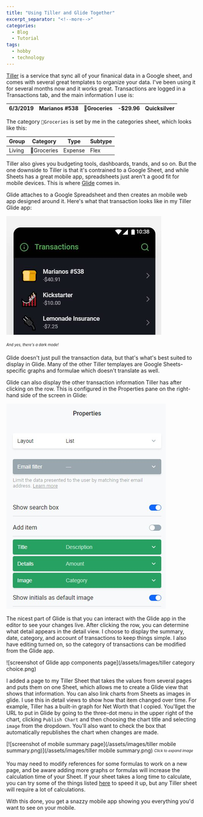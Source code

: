```yaml
---
title: "Using Tiller and Glide Together"
excerpt_separator: "<!--more-->"
categories:
  - Blog
  - Tutorial
tags:
  - hobby
  - technology
---
```


[Tiller](https://tillerhq.com) is a service that sync all of your finanical data in a Google sheet, and comes with several great templates to organize your data.
I've been using it for several months now and it works great. Transactions are logged in a Transactions tab, and the main information I use is:

<table class="table table-bordered table-hover table-condensed">
<thead><tr><th title="Field #1">6/3/2019</th>
<th title="Field #2">Marianos #538</th>
<th title="Field #3">🍞Groceries</th>
<th title="Field #4">-$29.96</th>
<th title="Field #5">Quicksilver</th>
</tr></thead>
<tbody></tbody></table>

The category `🍞Groceries` is set by me in the categories sheet, which looks like this:

<table class="table table-bordered table-hover table-condensed">
<thead><tr><th title="Field #1">Group</th>
<th title="Field #2">Category</th>
<th title="Field #3">Type</th>
<th title="Field #4">Subtype</th>
</tr></thead>
<tbody><tr>
<td>Living</td>
<td>🍞Groceries</td>
<td>Expense</td>
<td>Flex</td>
</tr>
</tbody></table>

Tiller also gives you budgeting tools, dashboards, trands, and so on. But the one downside to Tiller is that it's contrained to a Google Sheet, and while Sheets has a great mobile app, spreadsheets just aren't a good fit for mobile devices. This is where [Glide](https://glideapps.com) comes in.

Glide attaches to a Google Spreadsheet and then creates an mobile web app designed around it. Here's what that transaction looks like in my Tiller Glide app:

![screenshot of Glide app showing three transactions](/assets/images/glide.jpg)

<sub><sup><i>And yes, there's a dark mode!</i></sup></sub>

Glide doesn't just pull the transaction data, but that's what's best suited to display in Glide. Many of the other Tiller templayes are Google Sheets-specific graphs and formulae which doesn't translate as well. 

Glide can also display the other transaction information Tiller has after clicking on the row. This is configured in the Properties pane on the right-hand side of the screen in Glide:

![screenshot of Glide app properties page](/assets/images/properties-glide.jpg)

The nicest part of Glide is that you can interact with the Glide app in the editor to see your changes live. After clicking the row, you can determine what detail appears in the detail view. I choose to display the summary, date, category, and account of transactions to keep things simple. I also have editing turned on, so the category of transactions can be modified from the Glide app.

![screenshot of Glide app components page](/assets/images/tiller category choice.png)


I added a page to my Tiller Sheet that takes the values from several pages and puts them on one Sheet, which allows me to create a Glide view that shows that information. You can also link charts from Sheets as images in glide. I use this in detail views to show how that item changed over time. For example, Tiller has a built-in graph for Net Worth that I copied. You'llget the URL to put in Glide by going to the three-dot menu in the upper right of the chart, clicking `Publish Chart` and then choosing the chart title and selecting `image` from the dropdown. You'll also want to check the box that automatically republishes the chart when changes are made.

[![screenshot of mobile summary page](/assets/images/tiller mobile summary.png)](/assets/images/tiller mobile summary.png)
<sub><sup><i>Click to expand image</i></sup></sub>

You may need to modify references for some formulas to work on a new page, and be aware adding more graphs or formulas will increase the calculation time of your Sheet. If your sheet takes a long time to calculate, you can try some of the things listed [here](https://www.benlcollins.com/spreadsheets/slow-google-sheets/) to speed it up, but any Tiller sheet will require a lot of calculations.

With this done, you get a snazzy mobile app showing you everything you'd want to see on your mobile.